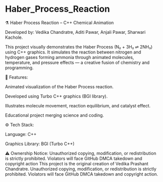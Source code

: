 # Haber_Process_Reaction

⚗️ Haber Process Reaction – C++ Chemical Animation

Developed by: Vedika Chandratre, Aditi Pawar, Anjali Pawar, Sharwari Kachole.

This project visually demonstrates the Haber Process (N₂ + 3H₂ ⇌ 2NH₃) using C++ graphics. It simulates the reaction between nitrogen and hydrogen gases forming ammonia through animated molecules, temperature, and pressure effects — a creative fusion of chemistry and programming.

🧪 Features:

Animated visualization of the Haber Process reaction.

Developed using Turbo C++ graphics (BGI library).

Illustrates molecule movement, reaction equilibrium, and catalyst effect.

Educational project merging science and coding.

⚙️ Tech Stack:

Language: C++

Graphics Library: BGI (Turbo C++)

⚠️ Ownership Notice:
Unauthorized copying, modification, or redistribution is strictly prohibited.
Violators will face GitHub DMCA takedown and copyright action
This project is the original creation of Vedika Prashant Chandratre.
Unauthorized copying, modification, or redistribution is strictly prohibited.
Violators will face GitHub DMCA takedown and copyright action.
